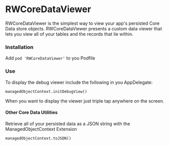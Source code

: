 # RWCoreDataViewer

RWCoreDataViewer is the simplest way to view your app's persisted Core Data store objects. RWCoreDataViewer presents a custom data viewer that lets you view all of your tables and the records that lie within.

### Installation
Add ``` pod 'RWCoreDataViewer' ``` to you Podfile

### Use

To display the debug viewer include the following in you AppDelegate:

```
managedObjectContext.initDebugView()
``` 

When you want to display the viewer just triple tap anywhere on the screen.

#### Other Core Data Utilities

Retrieve all of your persisted data as a JSON string with the ManagedObjectContext Extension

```
managedObjectContext.toJSON()
```